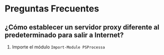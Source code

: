 # Preguntas Frecuentes

## ¿Cómo establecer un servidor proxy diferente al predeterminado para salir a Internet?

1. Importe el módulo `Import-Module PSProcessa`
